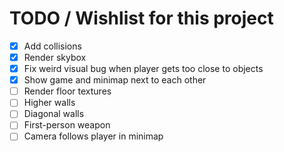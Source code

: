 # TODO / Wishlist for this project

- [x] Add collisions
- [x] Render skybox
- [x] Fix weird visual bug when player gets too close to objects
- [x] Show game and minimap next to each other
- [ ] Render floor textures
- [ ] Higher walls
- [ ] Diagonal walls
- [ ] First-person weapon
- [ ] Camera follows player in minimap
